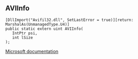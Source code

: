 ## AVIInfo

```
[DllImport("Avifil32.dll", SetLastError = true)][return: MarshalAs(UnmanagedType.U4)]
public static extern uint AVIInfo(
   IntPtr psi,
   int lSize
);
```

[Microsoft documentation](https://docs.microsoft.com/en-us/windows/win32/api/vfw/nf-vfw-aviinfoa)
